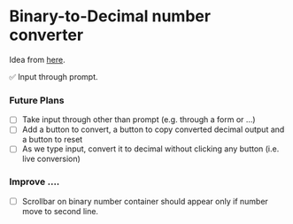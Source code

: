 # Binary-to-Decimal number converter

Idea from [here](https://github.com/florinpop17/app-ideas/blob/master/Projects/1-Beginner/Bin2Dec-App.md).

:white_check_mark: Input through prompt.

### Future Plans

- [ ] Take input through other than prompt (e.g. through a form or ...)
- [ ] Add a button to convert, a button to copy converted decimal output and a button to reset
- [ ] As we type input, convert it to decimal without clicking any button (i.e. live conversion)

### Improve ....

- [ ] Scrollbar on binary number container should appear only if number move to second line.


